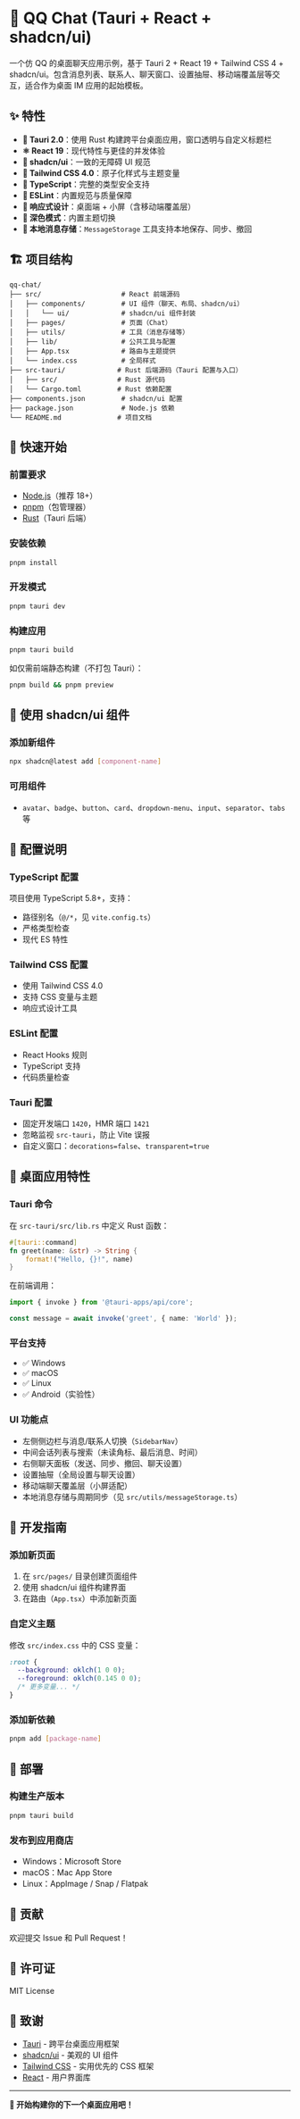 # 💬 QQ Chat (Tauri + React + shadcn/ui)

一个仿 QQ 的桌面聊天应用示例，基于 Tauri 2 + React 19 + Tailwind CSS 4 + shadcn/ui。包含消息列表、联系人、聊天窗口、设置抽屉、移动端覆盖层等交互，适合作为桌面 IM 应用的起始模板。

## ✨ 特性

- **🎯 Tauri 2.0**：使用 Rust 构建跨平台桌面应用，窗口透明与自定义标题栏
- **⚛️ React 19**：现代特性与更佳的并发体验
- **🎨 shadcn/ui**：一致的无障碍 UI 规范
- **🎨 Tailwind CSS 4.0**：原子化样式与主题变量
- **📝 TypeScript**：完整的类型安全支持
- **🔧 ESLint**：内置规范与质量保障
- **📱 响应式设计**：桌面端 + 小屏（含移动端覆盖层）
- **🌙 深色模式**：内置主题切换
- **💾 本地消息存储**：`MessageStorage` 工具支持本地保存、同步、撤回

## 🏗️ 项目结构

```
qq-chat/
├── src/                    # React 前端源码
│   ├── components/         # UI 组件（聊天、布局、shadcn/ui）
│   │   └── ui/             # shadcn/ui 组件封装
│   ├── pages/              # 页面（Chat）
│   ├── utils/              # 工具（消息存储等）
│   ├── lib/                # 公共工具与配置
│   ├── App.tsx             # 路由与主题提供
│   └── index.css           # 全局样式
├── src-tauri/             # Rust 后端源码（Tauri 配置与入口）
│   ├── src/               # Rust 源代码
│   └── Cargo.toml         # Rust 依赖配置
├── components.json         # shadcn/ui 配置
├── package.json            # Node.js 依赖
└── README.md              # 项目文档
```

## 🚀 快速开始

### 前置要求

- [Node.js](https://nodejs.org/)（推荐 18+）
- [pnpm](https://pnpm.io/)（包管理器）
- [Rust](https://rustup.rs/)（Tauri 后端）

### 安装依赖

```bash
pnpm install
```

### 开发模式

```bash
pnpm tauri dev
```

### 构建应用

```bash
pnpm tauri build
```

如仅需前端静态构建（不打包 Tauri）：

```bash
pnpm build && pnpm preview
```

## 🎨 使用 shadcn/ui 组件

### 添加新组件

```bash
npx shadcn@latest add [component-name]
```

### 可用组件

- `avatar`、`badge`、`button`、`card`、`dropdown-menu`、`input`、`separator`、`tabs` 等

## 🔧 配置说明

### TypeScript 配置

项目使用 TypeScript 5.8+，支持：
- 路径别名（`@/*`，见 `vite.config.ts`）
- 严格类型检查
- 现代 ES 特性

### Tailwind CSS 配置

- 使用 Tailwind CSS 4.0
- 支持 CSS 变量与主题
- 响应式设计工具

### ESLint 配置

- React Hooks 规则
- TypeScript 支持
- 代码质量检查

### Tauri 配置

- 固定开发端口 `1420`，HMR 端口 `1421`
- 忽略监视 `src-tauri`，防止 Vite 误报
- 自定义窗口：`decorations=false`、`transparent=true`

## 📱 桌面应用特性

### Tauri 命令

在 `src-tauri/src/lib.rs` 中定义 Rust 函数：

```rust
#[tauri::command]
fn greet(name: &str) -> String {
    format!("Hello, {}!", name)
}
```

在前端调用：

```typescript
import { invoke } from '@tauri-apps/api/core';

const message = await invoke('greet', { name: 'World' });
```

### 平台支持

- ✅ Windows
- ✅ macOS
- ✅ Linux
- ✅ Android（实验性）

### UI 功能点

- 左侧侧边栏与消息/联系人切换（`SidebarNav`）
- 中间会话列表与搜索（未读角标、最后消息、时间）
- 右侧聊天面板（发送、同步、撤回、聊天设置）
- 设置抽屉（全局设置与聊天设置）
- 移动端聊天覆盖层（小屏适配）
- 本地消息存储与周期同步（见 `src/utils/messageStorage.ts`）

## 🎯 开发指南

### 添加新页面

1. 在 `src/pages/` 目录创建页面组件
2. 使用 shadcn/ui 组件构建界面
3. 在路由（`App.tsx`）中添加新页面

### 自定义主题

修改 `src/index.css` 中的 CSS 变量：

```css
:root {
  --background: oklch(1 0 0);
  --foreground: oklch(0.145 0 0);
  /* 更多变量... */
}
```

### 添加新依赖

```bash
pnpm add [package-name]
```

## 🚀 部署

### 构建生产版本

```bash
pnpm tauri build
```

### 发布到应用商店

- Windows：Microsoft Store
- macOS：Mac App Store
- Linux：AppImage / Snap / Flatpak

## 🤝 贡献

欢迎提交 Issue 和 Pull Request！

## 📄 许可证

MIT License

## 🙏 致谢

- [Tauri](https://tauri.app/) - 跨平台桌面应用框架
- [shadcn/ui](https://ui.shadcn.com/) - 美观的 UI 组件
- [Tailwind CSS](https://tailwindcss.com/) - 实用优先的 CSS 框架
- [React](https://react.dev/) - 用户界面库

---

**🎉 开始构建你的下一个桌面应用吧！**
